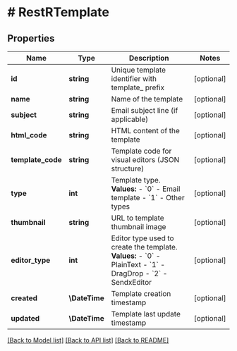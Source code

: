 # # RestRTemplate

## Properties

Name | Type | Description | Notes
------------ | ------------- | ------------- | -------------
**id** | **string** | Unique template identifier with template_ prefix | [optional]
**name** | **string** | Name of the template | [optional]
**subject** | **string** | Email subject line (if applicable) | [optional]
**html_code** | **string** | HTML content of the template | [optional]
**template_code** | **string** | Template code for visual editors (JSON structure) | [optional]
**type** | **int** | Template type.  **Values:** - &#x60;0&#x60; - Email template - &#x60;1&#x60; - Other types | [optional]
**thumbnail** | **string** | URL to template thumbnail image | [optional]
**editor_type** | **int** | Editor type used to create the template.  **Values:** - &#x60;0&#x60; - PlainText - &#x60;1&#x60; - DragDrop - &#x60;2&#x60; - SendxEditor | [optional]
**created** | **\DateTime** | Template creation timestamp | [optional]
**updated** | **\DateTime** | Template last update timestamp | [optional]

[[Back to Model list]](../../README.md#models) [[Back to API list]](../../README.md#endpoints) [[Back to README]](../../README.md)
